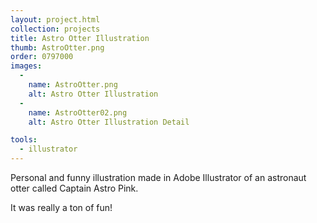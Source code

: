 ```yaml
---
layout: project.html
collection: projects
title: Astro Otter Illustration
thumb: AstroOtter.png
order: 0797000
images:
  -
    name: AstroOtter.png
    alt: Astro Otter Illustration
  -
    name: AstroOtter02.png
    alt: Astro Otter Illustration Detail

tools:
  - illustrator
---
```


Personal and funny illustration made in Adobe Illustrator of an astronaut otter
called Captain Astro Pink.

It was really a ton of fun!
